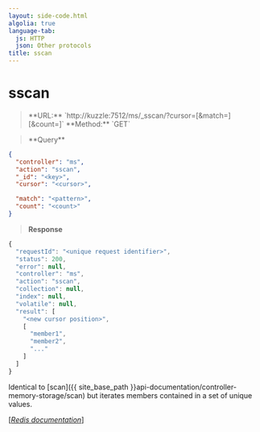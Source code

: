 ```yaml
---
layout: side-code.html
algolia: true
language-tab:
  js: HTTP
  json: Other protocols
title: sscan
---
```


# sscan




<blockquote class="js">
<p>
**URL:** `http://kuzzle:7512/ms/_sscan/<key>?cursor=<cursor>[&match=<pattern>][&count=<count>]`  
**Method:** `GET`
</p>
</blockquote>

<blockquote class="json">
<p>
**Query**
</p>
</blockquote>


```json
{
  "controller": "ms",
  "action": "sscan",
  "_id": "<key>",
  "cursor": "<cursor>",

  "match": "<pattern>",
  "count": "<count>"
}
```

>**Response**

```javascript
{
  "requestId": "<unique request identifier>",
  "status": 200,
  "error": null,
  "controller": "ms",
  "action": "sscan",
  "collection": null,
  "index": null,
  "volatile": null,
  "result": [
    "<new cursor position>",
    [
      "member1",
      "member2",
      "..."
    ]
  ]
}
```

Identical to [scan]({{ site_base_path }}api-documentation/controller-memory-storage/scan) but iterates members contained in a set of unique values.


[[_Redis documentation_]](https://redis.io/commands/sscan)

